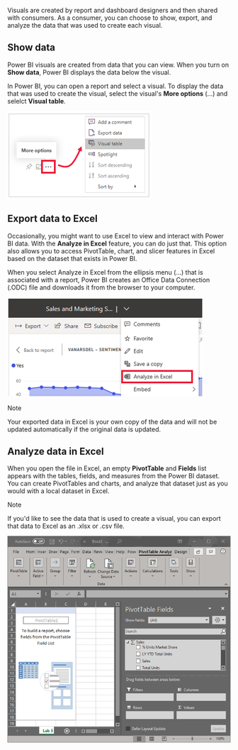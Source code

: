 Visuals are created by report and dashboard designers and then shared with consumers. As a consumer, you can choose to show, export, and analyze the data that was used to create each visual.


## Show data

 Power BI visuals are created from data that you can view. When you turn on **Show data**, Power BI displays the data below the visual.

In Power BI, you can open a report and select a visual. To display the data that was used to create the visual, select the visual's **More options** (...) and selelct **Visual table**.

![Image of the "Show Data" button.](../media/2-2/power-bi-show-data.png)


## Export data to Excel

Occasionally, you might want to use Excel to view and interact with Power BI data. With the **Analyze in Excel** feature, you can do just that. This option also allows you to access PivotTable, chart, and slicer features in Excel based on the dataset that exists in Power BI.

When you select Analyze in Excel from the ellipsis menu (...) that is associated with a report, Power BI creates an Office Data Connection (.ODC) file and downloads it from the browser to your computer.

![Image of the "Analyze in Excel" button.](../media/2-2/power-bi-analyze-excel7.png)


> [!NOTE]
> Your exported data in Excel is your own copy of the data and will not be updated automatically if the original data is updated.

## Analyze data in Excel

When you open the file in Excel, an empty **PivotTable** and **Fields** list appears with the tables, fields, and measures from the Power BI dataset. You can create PivotTables and charts, and analyze that dataset just as you would with a local dataset in Excel.


> [!NOTE]
> If you'd like to see the data that is used to create a visual, you can export that data to Excel as an .xlsx or .csv file.

![Image of data exported from a report to an Excel workbook.](../media/2-2/power-bi-excel-export.png)